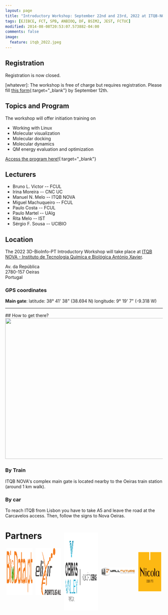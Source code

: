 ```yaml
---
layout: page
title: "Introductory Workshop: September 22nd and 23rd, 2022 at ITQB-NOVA"
tags: [EJIBCE, FCT, SPB, ANBIOQ, DF, BSIM2, JEST, FCTUC]
modified: 2014-08-08T20:53:07.573882-04:00
comments: false
image:
  feature: itqb_2022.jpeg
---
```


## Registration

Registration is now closed.

[whatever]: The workshop is free of charge but requires registration. Please fill [this form](https://docs.google.com/forms/d/e/1FAIpQLSeNnCrdssmhnatfJjnmoiWlbzXVZ8BursmvUvUOEMkTPN_c0A/viewform){:target="_blank"} by September 12th.

## Topics and Program

The workshop will offer initiation training on
- Working with Linux
- Molecular visualization
- Molecular docking
- Molecular dynamics
- QM energy evaluation and optimization

[Access the program here!](/images/Program_workshop_2022.pdf){:target="_blank"}

## Lecturers

- Bruno L. Victor -- FCUL
- Irina Moreira -- CNC UC
- Manuel N. Melo -- ITQB NOVA
- Miguel Machuqueiro -- FCUL
- Paulo Costa -- FCUL
- Paulo Martel -- UAlg
- Rita Melo -- IST
- Sérgio F. Sousa -- UCIBIO

## Location

The 2022 3D-BioInfo-PT Introductory Workshop will take place at [ITQB NOVA - Instituto de Tecnologia Química e Biológica António Xavier](https://www.itqb.unl.pt/).

Av. da República  
2780-157 Oeiras  
Portugal

### GPS coordinates

<b>Main gate</b>:
latitude: 38° 41' 38" (38.694 N) 
longitude: 9° 19' 7" (-9.318 W) 

<hr>
## How to get there?

<img src="https://www.itqb.unl.pt/contacts/mapa.jpg" width="600" height="450" style="border:0;">

### By Train
ITQB NOVA's complex main gate is located nearby to the Oeiras train station (around 1 km walk). 

### By car
To reach ITQB from Lisbon you have to take A5 and leave the road at the Carcavelos access. Then, follow the signs to Nova Oeiras.

# Partners

<div style="display:flex;align-items:center;justify-content:center;height:160px;">
  <div style="flex:18%;padding:5px;">
    <img src="/images/BioData.png" alt="BioData.pt" width="200" height="150">
  </div>
  <div style="flex:18%;padding:5px;display:block;margin-left:auto;margin-right:auto;">
    <img src="/images/elixir_portugal.png" alt="Elixir Portugal" width="200" height="150">
  </div>
  <div style="flex:24%;padding:5px;display:block;margin-left:auto;margin-right:auto;">
    <img src="/images/CM_Oeiras.jpg" alt="Câmara Municipal de Oeiras" width="300" height="250">
  </div>
    <div style="flex:24%;padding:5px;display:block;margin-left:auto;margin-right:auto;">
    <img src="/images/wall_future.png" alt="Wall Future" width="200">
  </div>
  <div style="flex:16%;padding:5px;display:block;margin-left:auto;margin-right:auto;">
    <img src="/images/logo_nicola.jpg" alt="Nicola Cafés" width="125" height="125">
  </div>
</div>

